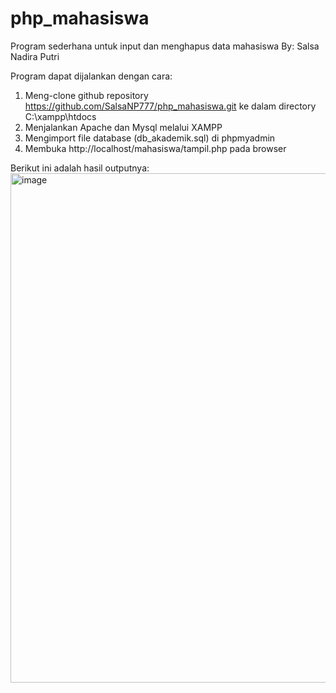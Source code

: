# php_mahasiswa
Program sederhana untuk input dan menghapus data mahasiswa
By: Salsa Nadira Putri

Program dapat dijalankan dengan cara:
1. Meng-clone github repository https://github.com/SalsaNP777/php_mahasiswa.git ke dalam directory C:\xampp\htdocs
2. Menjalankan Apache dan Mysql melalui XAMPP 
3. Mengimport file database (db_akademik.sql) di phpmyadmin
4. Membuka http://localhost/mahasiswa/tampil.php pada browser

Berikut ini adalah hasil outputnya:
<img width="815" alt="image" src="https://github.com/SalsaNP777/php_mahasiswa/assets/70418959/e26ce6ee-6996-4397-950f-495f31b7830b">
